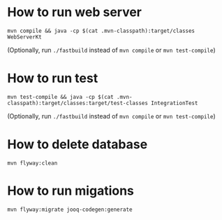 # How to run web server

`mvn compile && java -cp $(cat .mvn-classpath):target/classes WebServerKt`

(Optionally, run `./fastbuild` instead of `mvn compile` or `mvn test-compile`)

# How to run test

`mvn test-compile && java -cp $(cat .mvn-classpath):target/classes:target/test-classes IntegrationTest`

(Optionally, run `./fastbuild` instead of `mvn compile` or `mvn test-compile`)

# How to delete database

`mvn flyway:clean`

# How to run migations

`mvn flyway:migrate jooq-codegen:generate`
